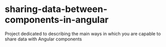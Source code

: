 # sharing-data-between-components-in-angular
Project dedicated to describing the main ways in which you are capable to share data with Angular components
